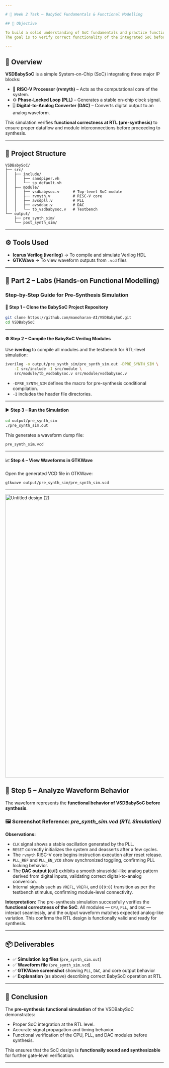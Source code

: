 ```yaml
---

# 🧩 Week 2 Task – BabySoC Fundamentals & Functional Modelling

## 🎯 Objective

To build a solid understanding of SoC fundamentals and practice functional modelling of the **VSDBabySoC** using **simulation tools** (Icarus Verilog & GTKWave).
The goal is to verify correct functionality of the integrated SoC before synthesis — focusing on **clock, reset, PLL, DAC output**, and internal signal behavior.

---
```


## 🧠 Overview

**VSDBabySoC** is a simple System-on-Chip (SoC) integrating three major IP blocks:

* 🧮 **RISC-V Processor (rvmyth)** – Acts as the computational core of the system.
* ⚙️ **Phase-Locked Loop (PLL)** – Generates a stable on-chip clock signal.
* 🎚️ **Digital-to-Analog Converter (DAC)** – Converts digital output to an analog waveform.

This simulation verifies **functional correctness at RTL (pre-synthesis)** to ensure proper dataflow and module interconnections before proceeding to synthesis.

---

## 📁 Project Structure

```
VSDBabySoC/
├── src/
│   ├── include/
│   │   ├── sandpiper.vh
│   │   └── sp_default.vh
│   ├── module/
│   │   ├── vsdbabysoc.v      # Top-level SoC module
│   │   ├── rvmyth.v          # RISC-V core
│   │   ├── avsdpll.v         # PLL
│   │   ├── avsddac.v         # DAC
│   │   └── tb_vsdbabysoc.v   # Testbench
└── output/
    ├── pre_synth_sim/
    └── post_synth_sim/
```

---

## ⚙️ Tools Used

* **Icarus Verilog (iverilog)** → To compile and simulate Verilog HDL
* **GTKWave** → To view waveform outputs from `.vcd` files

---

## 🧩 Part 2 – Labs (Hands-on Functional Modelling)

### Step-by-Step Guide for Pre-Synthesis Simulation

#### 🧰 Step 1 – Clone the BabySoC Project Repository

```bash
git clone https://github.com/manoharan-AI/VSDBabySoC.git
cd VSDBabySoC
```

---

#### ⚙️ Step 2 – Compile the BabySoC Verilog Modules

Use **iverilog** to compile all modules and the testbench for RTL-level simulation:

```bash
iverilog -o output/pre_synth_sim/pre_synth_sim.out -DPRE_SYNTH_SIM \
    -I src/include -I src/module \
    src/module/tb_vsdbabysoc.v src/module/vsdbabysoc.v
```

* `-DPRE_SYNTH_SIM` defines the macro for pre-synthesis conditional compilation.
* `-I` includes the header file directories.

---

#### ▶️ Step 3 – Run the Simulation

```bash
cd output/pre_synth_sim
./pre_synth_sim.out
```

This generates a waveform dump file:

```
pre_synth_sim.vcd
```

---

#### 📈 Step 4 – View Waveforms in GTKWave

Open the generated VCD file in GTKWave:

```bash
gtkwave output/pre_synth_sim/pre_synth_sim.vcd
```

---


<img width="1600" height="900" alt="Untitled design (2)" src="https://github.com/user-attachments/assets/e0e31109-0cc1-459d-b868-931ad786584f" />



## 🧩 Step 5 – Analyze Waveform Behavior

The waveform represents the **functional behavior of VSDBabySoC before synthesis**.

### 🖼️ Screenshot Reference: *pre_synth_sim.vcd (RTL Simulation)*

**Observations:**

* `CLK` signal shows a stable oscillation generated by the PLL.
* `RESET` correctly initializes the system and deasserts after a few cycles.
* The `rvmyth` RISC-V core begins instruction execution after reset release.
* `PLL_REF` and `PLL_EN_VCO` show synchronized toggling, confirming PLL locking behavior.
* The **DAC output (`OUT`)** exhibits a smooth sinusoidal-like analog pattern derived from digital inputs, validating correct digital-to-analog conversion.
* Internal signals such as `VREFL`, `VREFH`, and `D[9:0]` transition as per the testbench stimulus, confirming module-level connectivity.

**Interpretation:**
The pre-synthesis simulation successfully verifies the **functional correctness of the SoC**.
All modules — `CPU`, `PLL`, and `DAC` — interact seamlessly, and the output waveform matches expected analog-like variation.
This confirms the RTL design is functionally valid and ready for synthesis.

---

## 📦 Deliverables

* ✅ **Simulation log files** (`pre_synth_sim.out`)
* ✅ **Waveform file** (`pre_synth_sim.vcd`)
* ✅ **GTKWave screenshot** showing `PLL`, `DAC`, and core output behavior
* ✅ **Explanation** (as above) describing correct BabySoC operation at RTL

---

## 🧭 Conclusion

The **pre-synthesis functional simulation** of the VSDBabySoC demonstrates:

* Proper SoC integration at the RTL level.
* Accurate signal propagation and timing behavior.
* Functional verification of the CPU, PLL, and DAC modules before synthesis.

This ensures that the SoC design is **functionally sound and synthesizable** for further gate-level verification.

---
